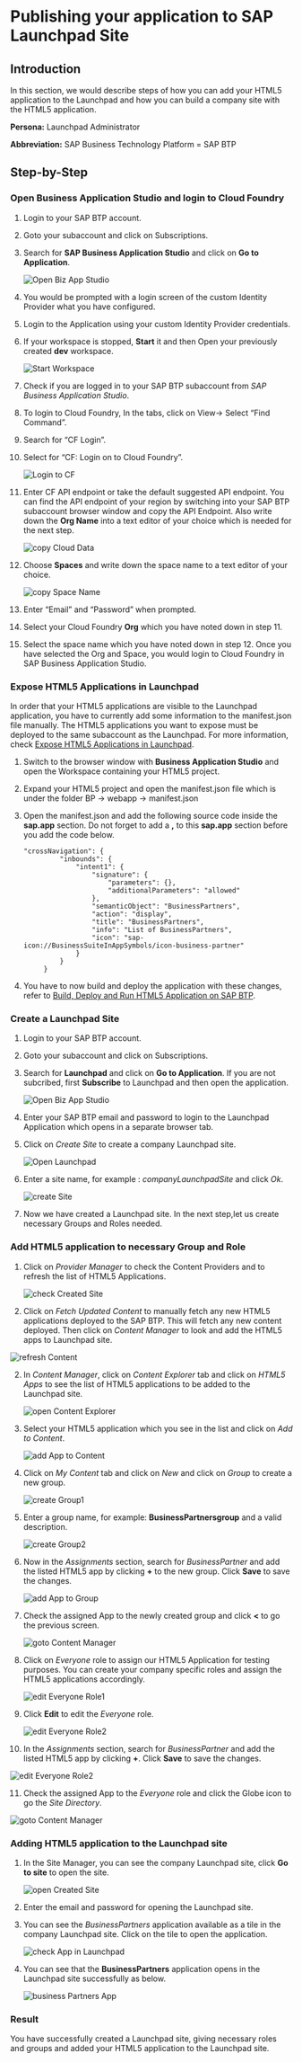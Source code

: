 # Publishing your application to SAP Launchpad Site

## Introduction

In this section, we would describe steps of how you can add your HTML5 application to the Launchpad and how you can build a company site with the HTML5 application.

**Persona:** Launchpad Administrator

**Abbreviation:** SAP Business Technology Platform = SAP BTP

## Step-by-Step

### Open Business Application Studio and login to Cloud Foundry

1. Login to your SAP BTP account. 
2. Goto your subaccount and click on Subscriptions. 
3. Search for **SAP Business Application Studio** and click on **Go to Application**. 

   ![Open Biz App Studio](./images/openBizAppStudio.png)
   
4. You would be prompted with a login screen of the custom Identity Provider what you have configured.
5. Login to the Application using your custom Identity Provider credentials.
6. If your workspace is stopped, **Start** it and then Open your previously created **dev** workspace.

   ![Start Workspace](./images/startWorkspace.png)
   
7. Check if you are logged in to your SAP BTP subaccount from *SAP Business Application Studio*.
8. To login to Cloud Foundry, In the tabs, click on View-> Select “Find Command”.
9. Search for “CF Login”.
10. Select for “CF: Login on to Cloud Foundry”.

    ![Login to CF](./images/loginToCF.png) 
    
11. Enter CF API endpoint or take the default suggested API endpoint. You can find the API endpoint of your region by switching into your SAP BTP subaccount browser window and copy the API Endpoint. Also write down the **Org Name** into a text editor of your choice which is needed for the next step.  

    ![copy Cloud Data](./images/copyCloudData.png)
    
12. Choose **Spaces** and write down the space name to a text editor of your choice. 

    ![copy Space Name](./images/copySpaceName.png)
     
13. Enter “Email” and “Password” when prompted.
14. Select your Cloud Foundry **Org** which you have noted down in step 11. 
15. Select the space name which you have noted down in step 12. Once you have selected the Org and Space, you would login to Cloud Foundry in SAP Business Application Studio.

### Expose HTML5 Applications in Launchpad

In order that your HTML5 applications are visible to the Launchpad application, you have to currently add some information to the manifest.json file manually. The HTML5 applications you want to expose must be deployed to the same subaccount as the Launchpad. For more information, check [Expose HTML5 Applications in Launchpad](https://help.sap.com/viewer/ad4b9f0b14b0458cad9bd27bf435637d/Cloud/en-US/3a0e6d6b791c4c2189f6a0a424188362.html).


1. Switch to the browser window with **Business Application Studio** and open the Workspace containing your HTML5 project.
2. Expand your HTML5 project and open the manifest.json file which is under the folder BP -> webapp -> manifest.json 
3. Open the manifest.json and add the following source code inside the **sap.app** section. Do not forget to add a **,** to this **sap.app** section before you add the code below.

   ```
   "crossNavigation": {
            "inbounds": {
                "intent1": {
                    "signature": {
                        "parameters": {},
                        "additionalParameters": "allowed"
                    },
                    "semanticObject": "BusinessPartners",
                    "action": "display",
                    "title": "BusinessPartners",
                    "info": "List of BusinessPartners",
                    "icon": "sap-icon://BusinessSuiteInAppSymbols/icon-business-partner"
                }
            }
        }
   ```
4.  You have to now build and deploy the application with these changes, refer to [Build, Deploy and Run HTML5 Application on SAP BTP](../create-application/buildDeploy/README.md).

### Create a Launchpad Site

1. Login to your SAP BTP account. 
2. Goto your subaccount and click on Subscriptions. 
3. Search for **Launchpad** and click on **Go to Application**. If you are not subcribed, first **Subscribe** to Launchpad and then open the application. 


   ![Open Biz App Studio](./images/openLaunchpad.png)
   
4. Enter your SAP BTP email and password to login to the Launchpad Application which opens in a separate browser tab.

5. Click on *Create Site* to create a company Launchpad site.
   
   ![Open Launchpad](./images/logintoLaunchpad.png)

6. Enter a site name, for example : *companyLaunchpadSite* and click *Ok*.

   ![create Site](./images/createSite.png)
   
7. Now we have created a Launchpad site. In the next step,let us create necessary Groups and Roles needed.

### Add HTML5 application to necessary Group and Role
  
1. Click on *Provider Manager* to check the Content Providers and to refresh the list of HTML5 Applications. 

   ![check Created Site](./images/checkCreatedSite.png)
   
2.  Click on *Fetch Updated Content* to manually fetch any new HTML5 applications deployed to the SAP BTP. This will fetch any new content deployed. Then click on *Content Manager* to look and add the HTML5 apps to Launchpad site.

   ![refresh Content](./images/refreshContent.png)
   
2. In *Content Manager*, click on *Content Explorer* tab and click on *HTML5 Apps* to see the list of HTML5 applications to be added to the Launchpad site.

    ![open Content Explorer](./images/openContentExplorer.png)
    
3. Select your HTML5 application which you see in the list and click on *Add to Content*. 

   ![add App to Content](./images/addApptoContent.png)
   
4. Click on *My Content* tab and click on *New* and click on *Group* to create a new group.

   ![create Group1](./images/createGroup1.png)
   
5. Enter a group name, for example: **BusinessPartnersgroup** and a valid description.

   ![create Group2](./images/createGroup2.png)
   
6. Now in the *Assignments* section, search for *BusinessPartner* and add the listed HTML5 app by clicking **+** to the new group. Click **Save** to save the changes.

    ![add App to Group](./images/addApptoGroup.png)

7. Check the assigned App to the newly created group and click **<** to go the previous screen.

   ![goto Content Manager](./images/gotoContentManager.png)
   
8. Click on *Everyone* role to assign our HTML5 Application for testing purposes. You can create your company specific roles and assign the HTML5 applications accordingly.

   ![edit Everyone Role1](./images/editEveryoneRole1.png)
   
9. Click **Edit** to edit the *Everyone* role.

   ![edit Everyone Role2](./images/editEveryoneRole2.png)
   
10. In the *Assignments* section, search for *BusinessPartner* and add the listed HTML5 app by clicking **+**. Click **Save** to save the changes.

   ![edit Everyone Role2](./images/editEveryoneRole3.png)
   
11. Check the assigned App to the *Everyone* role and click the Globe icon to go the *Site Directory*.

   ![goto Content Manager](./images/gotoSiteDirectory.png)
   


### Adding HTML5 application to the Launchpad site

1. In the Site Manager, you can see the company Launchpad site, click **Go to site** to open the site.

   ![open Created Site](./images/openCreatedSite.png)
   
2. Enter the email and password for opening the Launchpad site.
   
3. You can see the *BusinessPartners* application available as a tile in the company Launchpad site. Click on the tile to open the application.

   ![check App in Launchpad](./images/checkAppinLaunchpad.png)
   
4. You can see that the **BusinessPartners** application opens in the Launchpad site successfully as below. 

   ![business Partners App](./images/businessPartnersApp.png)

### Result

You have successfully created a Launchpad site, giving necessary roles and groups and added your HTML5 application to the Launchpad site.
